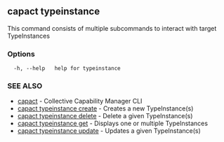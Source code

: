 ## capact typeinstance

This command consists of multiple subcommands to interact with target TypeInstances

### Options

```
  -h, --help   help for typeinstance
```

### SEE ALSO

* [capact](capact.md)	 - Collective Capability Manager CLI
* [capact typeinstance create](capact_typeinstance_create.md)	 - Creates a new TypeInstance(s)
* [capact typeinstance delete](capact_typeinstance_delete.md)	 - Delete a given TypeInstance(s)
* [capact typeinstance get](capact_typeinstance_get.md)	 - Displays one or multiple TypeInstances
* [capact typeinstance update](capact_typeinstance_update.md)	 - Updates a given TypeInstance(s)

